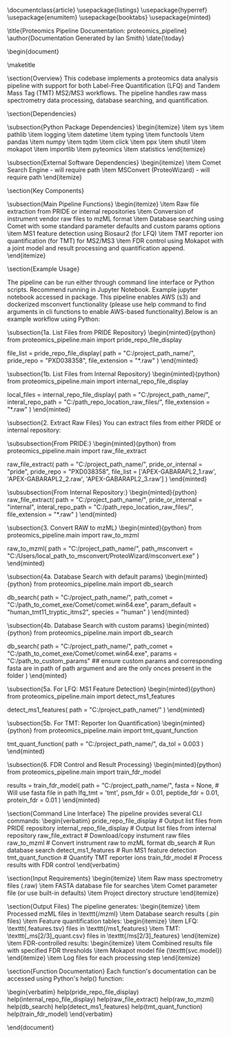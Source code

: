 \documentclass{article}
\usepackage{listings}
\usepackage{hyperref}
\usepackage{enumitem}
\usepackage{booktabs}
\usepackage{minted}

\title{Proteomics Pipeline Documentation: proteomics_pipeline}
\author{Documentation Generated by Ian Smith}
\date{\today}

\begin{document}

\maketitle

\section{Overview}
This codebase implements a proteomics data analysis pipeline with support for both Label-Free Quantification (LFQ) and Tandem Mass Tag (TMT) MS2/MS3 workflows. The pipeline handles raw mass spectrometry data processing, database searching, and quantification.

\section{Dependencies}

\subsection{Python Package Dependencies}
\begin{itemize}
    \item sys
    \item pathlib
    \item logging
    \item datetime
    \item typing
    \item functools
    \item pandas
    \item numpy 
    \item tqdm
    \item click
    \item ppx
    \item shutil
    \item mokapot
    \item importlib
    \item pyteomics
    \item statistics
\end{itemize}

\subsection{External Software Dependencies}
\begin{itemize}
    \item Comet Search Engine - will require path
    \item MSConvert (ProteoWizard) - will require path
\end{itemize}

\section{Key Components}

\subsection{Main Pipeline Functions}
\begin{itemize}
    \item Raw file extraction from PRIDE or internal repositories
    \item Conversion of instrument vendor raw files to mzML format
    \item Database searching using Comet with some standard parameter defaults and custom params options
    \item MS1 feature detection using Biosaur2 (for LFQ)
    \item TMT reporter ion quantification (for TMT) for MS2/MS3
    \item FDR control using Mokapot with a joint model and result processing and quantification append.
\end{itemize}

\section{Example Usage}

The pipeline can be run either through command line interface or Python scripts. Recommend running in Jupyter Notebook. Example jupyter notebook accessed in package. This pipeline enables AWS (s3) and dockerized msconvert functionality (please use help command to find arguments in cli functions to enable AWS-based functionality).Below is an example workflow using Python:

\subsection{1a. List Files from PRIDE Repository}
\begin{minted}{python}
from proteomics_pipeline.main import pride_repo_file_display

file_list = pride_repo_file_display(
    path = "C:/project_path_name/",
    pride_repo = "PXD038358",
    file_extension = "*.raw"
)
\end{minted}

\subsection{1b. List Files from Internal Repository}
\begin{minted}{python}
from proteomics_pipeline.main import internal_repo_file_display

local_files = internal_repo_file_display(
    path = "C:/project_path_name/",  
    interal_repo_path = "C:/path_repo_location_raw_files/",
    file_extension = "*.raw"
)
\end{minted}

\subsection{2. Extract Raw Files}
You can extract files from either PRIDE or internal repository:

\subsubsection{From PRIDE:}
\begin{minted}{python}
from proteomics_pipeline.main import raw_file_extract

raw_file_extract(
    path = "C:/project_path_name/",
    pride_or_internal = "pride",
    pride_repo = "PXD038358",
    file_list = ['APEX-GABARAPL2_1.raw', 
                 'APEX-GABARAPL2_2.raw',
                 'APEX-GABARAPL2_3.raw']
)
\end{minted}

\subsubsection{From Internal Repository:}
\begin{minted}{python}
raw_file_extract(
    path = "C:/project_path_name/",
    pride_or_internal = "internal",
    interal_repo_path = "C:/path_repo_location_raw_files/",
    file_extension = "*.raw"
)
\end{minted}

\subsection{3. Convert RAW to mzML}
\begin{minted}{python}
from proteomics_pipeline.main import raw_to_mzml

raw_to_mzml(
    path = "C:/project_path_name/",
    path_msconvert = "C:/Users/local_path_to_msconvert/ProteoWizard/msconvert.exe"
)
\end{minted}

\subsection{4a. Database Search with default params}
\begin{minted}{python}
from proteomics_pipeline.main import db_search

db_search(
    path = "C:/project_path_name/",
    path_comet = "C:/path_to_comet_exe/Comet/comet.win64.exe",
    param_default = "human_tmt11_tryptic_itms2",
    species = "human"
)
\end{minted}

\subsection{4b. Database Search with custom params}
\begin{minted}{python}
from proteomics_pipeline.main import db_search

db_search(
    path = "C:/project_path_name/",
    path_comet = "C:/path_to_comet_exe/Comet/comet.win64.exe",
    params = "C:/path_to_custom_params"
    ## ensure custom params and corresponding fasta are in path of path argument and are the only onces present in the folder
)
\end{minted}

\subsection{5a. For LFQ: MS1 Feature Detection}
\begin{minted}{python}
from proteomics_pipeline.main import detect_ms1_features

detect_ms1_features(
    path = "C:/project_path_namet/"
)
\end{minted}

\subsection{5b. For TMT: Reporter Ion Quantification}
\begin{minted}{python}
from proteomics_pipeline.main import tmt_quant_function

tmt_quant_function(
    path = "C:/project_path_name/",
    da_tol = 0.003
)
\end{minted}

\subsection{6. FDR Control and Result Processing}
\begin{minted}{python}
from proteomics_pipeline.main import train_fdr_model

results = train_fdr_model(
    path = "C:/project_path_name/",
    fasta = None,  # Will use fasta file in path
    lfq_tmt = 'tmt',
    psm_fdr = 0.01,
    peptide_fdr = 0.01,
    protein_fdr = 0.01
)
\end{minted}

\section{Command Line Interface}
The pipeline provides several CLI commands:
\begin{verbatim}
pride_repo_file_display    # Output list files from PRIDE repository
internal_repo_file_display # Output list files from internal repository
raw_file_extract          # Download/copy instument raw files
raw_to_mzml               # Convert instrument raw to mzML format
db_search                 # Run database search
detect_ms1_features       # Run MS1 feature detection
tmt_quant_function        # Quantify TMT reporter ions
train_fdr_model          # Process results with FDR control
\end{verbatim}

\section{Input Requirements}
\begin{itemize}
    \item Raw mass spectrometry files (.raw)
    \item FASTA database file for searches
    \item Comet parameter file (or use built-in defaults)
    \item Project directory structure
\end{itemize}

\section{Output Files}
The pipeline generates:
\begin{itemize}
    \item Processed mzML files in \texttt{/mzml}
    \item Database search results (.pin files)
    \item Feature quantification tables:
    \begin{itemize}
        \item LFQ: \texttt{.features.tsv} files in \texttt{/ms1\_features}
        \item TMT: \texttt{\_ms[2/3]\_quant.csv} files in \texttt{/ms[2/3]\_features}
    \end{itemize}
    \item FDR-controlled results:
    \begin{itemize}
        \item Combined results file with specified FDR thresholds
        \item Mokapot model file (\texttt{svc.model})
    \end{itemize}
    \item Log files for each processing step
\end{itemize}

\section{Function Documentation}
Each function's documentation can be accessed using Python's help() function:

\begin{verbatim}
help(pride_repo_file_display)
help(internal_repo_file_display)
help(raw_file_extract)
help(raw_to_mzml)
help(db_search)
help(detect_ms1_features)
help(tmt_quant_function)
help(train_fdr_model)
\end{verbatim}

\end{document}